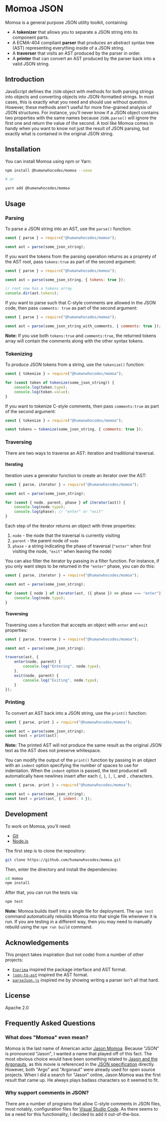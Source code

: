 # Momoa JSON

Momoa is a general purpose JSON utility toolkit, containing:

* A **tokenizer** that allows you to separate a JSON string into its component parts.
* A ECMA-404 compliant **parser** that produces an abstract syntax tree (AST) representing everything inside of a JSON string.
* A **traverser** that visits an AST produced by the parser in order.
* A **printer** that can convert an AST produced by the parser back into a valid JSON string.

## Introduction

JavaScript defines the `JSON` object with methods for both parsing strings into objects and converting objects into JSON-formatted strings. In most cases, this is exactly what you need and should use without question. However, these methods aren't useful for more fine-grained analysis of JSON structures. For instance, you'll never know if a JSON object contains two properties with the same names because `JSON.parse()` will ignore the first one and return the value of the second. A tool like Momoa comes in handy when you want to know not just the result of JSON parsing, but exactly what is contained in the original JSON string.

## Installation

You can install Momoa using npm or Yarn:

```bash
npm install @humanwhocodes/momoa --save

# or

yarn add @humanwhocodes/momoa
```

## Usage

### Parsing 

To parse a JSON string into an AST, use the `parse()` function:

```js
const { parse } = require("@humanwhocodes/momoa");

const ast = parse(some_json_string);
```

If you want the tokens from the parsing operation returns as a proprety of the AST root, pass `tokens:true` as part of the second argument:

```js
const { parse } = require("@humanwhocodes/momoa");

const ast = parse(some_json_string, { tokens: true });

// root now has a tokens array
console.dir(ast.tokens);
```

If you want to parse such that C-style comments are allowed in the JSON code, then pass `comments: true` as part of the second argument:

```js
const { parse } = require("@humanwhocodes/momoa");

const ast = parse(some_json_string_with_comments, { comments: true });
```

**Note:** If you use both `tokens:true` and `comments:true`, the returned tokens array will contain the comments along with the other syntax tokens.

### Tokenizing 

To produce JSON tokens from a string, use the `tokenize()` function:

```js
const { tokenize } = require("@humanwhocodes/momoa");

for (const token of tokenize(some_json_string)) {
    console.log(token.type);
    console.log(token.value);
}
```

If you want to tokenize C-style comments, then pass `comments:true` as part of the second argument:

```js
const { tokenize } = require("@humanwhocodes/momoa");

const tokens = tokenize(some_json_string, { comments: true });
```

### Traversing

There are two ways to traverse an AST: iteration and traditional traversal.

#### Iterating

Iteration uses a generator function to create an iterator over the AST:

```js
const { parse, iterator } = require("@humanwhocodes/momoa");

const ast = parse(some_json_string);

for (const { node, parent, phase } of iterator(ast)) {
    console.log(node.type);
    console.log(phase); // "enter" or "exit"
}
```

Each step of the iterator returns an object with three properties:

1. `node` - the node that the traversal is currently visiting
1. `parent` - the parent node of `node`
1. `phase` - a string indicating the phase of traversal (`"enter"` when first visiting the node, `"exit"` when leaving the node)

You can also filter the iterator by passing in a filter function. For instance, if you only want steps to be returned in the `"enter"` phase, you can do this:

```js
const { parse, iterator } = require("@humanwhocodes/momoa");

const ast = parse(some_json_string);

for (const { node } of iterator(ast, ({ phase }) => phase === "enter")) {
    console.log(node.type);
}
```

#### Traversing

Traversing uses a function that accepts an object with `enter` and `exit` properties:

```js
const { parse, traverse } = require("@humanwhocodes/momoa");

const ast = parse(some_json_string);

traverse(ast, {
    enter(node, parent) {
        console.log("Entering", node.type);
    },
    exit(node, parent) {
        console.log("Exiting", node.type);
    }
});
```

### Printing

To convert an AST back into a JSON string, use the `print()` function:

```js
const { parse, print } = require("@humanwhocodes/momoa");

const ast = parse(some_json_string);
const text = print(ast);
```

**Note:** The printed AST will not produce the same result as the original JSON text as the AST does not preserve whitespace.

You can modify the output of the `print()` function by passing in an object with an `indent` option specifying the number of spaces to use for indentation. When the `indent` option is passed, the text produced will automatically have newlines insert after each `{`, `}`, `[`, `]`, and `,` characters.

```js
const { parse, print } = require("@humanwhocodes/momoa");

const ast = parse(some_json_string);
const text = print(ast, { indent: 4 });
```

## Development

To work on Momoa, you'll need:

* [Git](https://git-scm.com/)
* [Node.js](https://nodejs.org)

The first step is to clone the repository:

```bash
git clone https://github.com/humanwhocodes/momoa.git
```

Then, enter the directory and install the dependencies:

```bash
cd momoa
npm install
```

After that, you can run the tests via:

```bash
npm test
```

**Note:** Momoa builds itself into a single file for deployment. The `npm test` command automatically rebuilds Momoa into that single file whenever it is run. If you are testing in a different way, then you may need to manually rebuild using the `npm run build` command.


## Acknowledgements

This project takes inspiration (but not code) from a number of other projects:

* [`Esprima`](https://esprima.org) inspired the package interface and AST format.
* [`json-to-ast`](https://github.com/vtrushin/json-to-ast) inspired the AST format.
* [`parseJson.js`](https://gist.github.com/rgrove/5cc64db4b9ae8c946401b230ba9d2451) inspired me by showing writing a parser isn't all that hard.

## License

Apache 2.0

## Frequently Asked Questions

### What does "Momoa" even mean?

Momoa is the last name of American actor [Jason Momoa](https://en.wikipedia.org/wiki/Jason_Momoa). Because "JSON" is pronounced "Jason", I wanted a name that played off of this fact. The most obvious choice would have been something related to [Jason and the Argonauts](https://en.wikipedia.org/wiki/Jason_and_the_Argonauts_(1963_film)), as this movie is referenced in the [JSON specification](https://ecma-international.org/publications/files/ECMA-ST/ECMA-404.pdf) directly. However, both "Argo" and "Argonaut" were already used for open source projects. When I did a search for "Jason" online, Jason Momoa was the first result that came up. He always plays badass characters so it seemed to fit.

### Why support comments in JSON?

There are a number of programs that allow C-style comments in JSON files, most notably, configuration files for [Visual Studio Code](https://code.visualstudio.com). As there seems to be a need for this functionality, I decided to add it out-of-the-box.